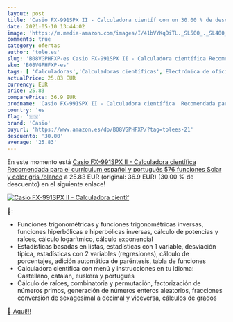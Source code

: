 ```yaml
---
layout: post
title: 'Casio FX-991SPX II - Calculadora científ con un 30.00 % de descuento'
date: 2021-05-10 13:44:02
image: 'https://m.media-amazon.com/images/I/41bVYKqDiTL._SL500_._SL400_.jpg'
comments: true
category: ofertas
author: 'tole.es'
slug: 'B08VGPHFXP-es Casio FX-991SPX II - Calculadora científica Recomendada...'
sku: 'B08VGPHFXP-es'
tags: [ 'Calculadoras','Calculadoras científicas','Electrónica de oficina','Oficina y papelería','calculadora','casio', ]
actualPrice: 25.83 EUR
currency: EUR
price: 25.83
comparePrice: 36.9 EUR
prodname: 'Casio FX-991SPX II - Calculadora científica  Recomendada para el currículum español y portugués  576 funciones  Solar y color gris /blanco'
country: 'es'
flag: '🇪🇸'
brand: 'Casio'
buyurl: 'https://www.amazon.es/dp/B08VGPHFXP/?tag=tolees-21'
descuento: '30.00'
average: '25.83'
---
```


En este momento está [Casio FX-991SPX II - Calculadora científica  Recomendada para el currículum español y portugués  576 funciones  Solar y color gris /blanco](https://www.amazon.es/dp/B08VGPHFXP/?tag=tolees-21) a 25.83 EUR (original: 36.9 EUR) (30.00 %  de descuento) en el siguiente enlace!

[![Casio FX-991SPX II - Calculadora científ](https://m.media-amazon.com/images/I/41bVYKqDiTL._SL500_._SL400_.jpg)](https://www.amazon.es/dp/B08VGPHFXP/?tag=tolees-21)

🔎:

- Funciones trigonométricas y funciones trigonométricas inversas, funciones hiperbólicas e hiperbólicas inversas, cálculo de potencias y raíces, cálculo logarítmico, cálculo exponencial
- Estadísticas basadas en listas, estadísticas con 1 variable, desviación típica, estadísticas con 2 variables (regresiones), cálculo de porcentajes, adición automática de paréntesis, tabla de funciones
- Calculadora científica con menú y instrucciones en tu idioma: Castellano, catalán, euskera y portugués
- Cálculo de raíces, combinatoria y permutación, factorización de números primos, generación de números enteros aleatorios, fracciones conversión de sexagesimal a decimal y viceversa, cálculos de grados

[🛒 Aquí!!!](https://www.amazon.es/dp/B08VGPHFXP/?tag=tolees-21)
